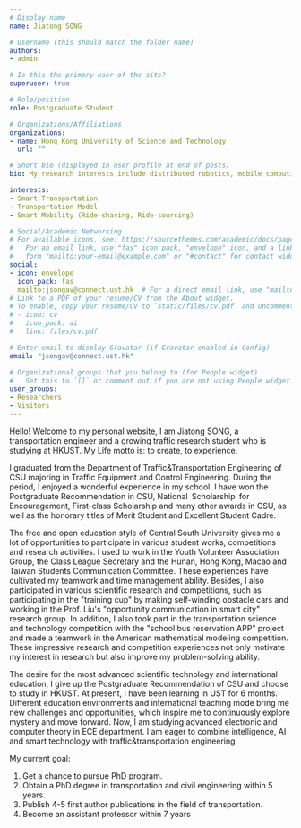 ```yaml
---
# Display name
name: Jiatong SONG

# Username (this should match the folder name)
authors:
- admin

# Is this the primary user of the site?
superuser: true

# Role/position
role: Postgraduate Student

# Organizations/Affiliations
organizations:
- name: Hong Kong University of Science and Technology
  url: ""

# Short bio (displayed in user profile at end of posts)
bio: My research interests include distributed robotics, mobile computing and programmable matter.

interests:
- Smart Transportation
- Transportation Model
- Smart Mobility (Ride-sharing, Ride-sourcing)

# Social/Academic Networking
# For available icons, see: https://sourcethemes.com/academic/docs/page-builder/#icons
#   For an email link, use "fas" icon pack, "envelope" icon, and a link in the
#   form "mailto:your-email@example.com" or "#contact" for contact widget.
social:
- icon: envelope
  icon_pack: fas
  mailto:jsongav@connect.ust.hk  # For a direct email link, use "mailto:test@example.org".
# Link to a PDF of your resume/CV from the About widget.
# To enable, copy your resume/CV to `static/files/cv.pdf` and uncomment the lines below.
# - icon: cv
#   icon_pack: ai
#   link: files/cv.pdf

# Enter email to display Gravatar (if Gravatar enabled in Config)
email: "jsongav@connect.ust.hk"

# Organizational groups that you belong to (for People widget)
#   Set this to `[]` or comment out if you are not using People widget.
user_groups:
- Researchers
- Visitors
---
```


Hello! Welcome to my personal website, I am Jiatong SONG, a transportation engineer and a growing traffic research student who is studying at HKUST. My Life motto is: to create, to experience.

I graduated from the Department of Traffic&Transportation Engineering of CSU majoring in Traffic Equipment and Control Engineering. During the period, I enjoyed a wonderful experience in my school. I have won the Postgraduate Recommendation in CSU, National Scholarship for Encouragement, First-class Scholarship and many other awards in CSU, as well as the honorary titles of Merit Student and Excellent Student Cadre.

The free and open education style of Central South University gives me a lot of opportunities to participate in various student works, competitions and research activities. I used to work in the Youth Volunteer Association Group, the Class League Secretary and the Hunan, Hong Kong, Macao and Taiwan Students Communication Committee. These experiences have cultivated my teamwork and time management ability. Besides, I also participated in various scientific research and competitions, such as participating in the "training cup" by making self-winding obstacle cars and working in the Prof. Liu's "opportunity communication in smart city" research group. In addition, I also took part in the transportation science and technology competition with the "school bus reservation APP" project and made a teamwork in the American mathematical modeling competition. These impressive research and competition experiences not only motivate my interest in research but also improve my problem-solving ability.

The desire for the most advanced scientific technology and international education, I give up the Postgraduate Recommendation of CSU and choose to study in HKUST. At present, I have been learning in UST for 6 months. Different education environments and international teaching mode bring me new challenges and opportunities, which inspire me to continuously explore mystery and move forward. Now, I am studying advanced electronic and computer theory in ECE department.  I am eager to combine intelligence, AI and smart technology with traffic&transportation engineering.

My current goal:
1) Get a chance to pursue PhD program.
2) Obtain a PhD degree in transportation and civil engineering within 5 years.
3) Publish 4-5 first author publications in the field of transportation.
4) Become an assistant professor within 7 years
